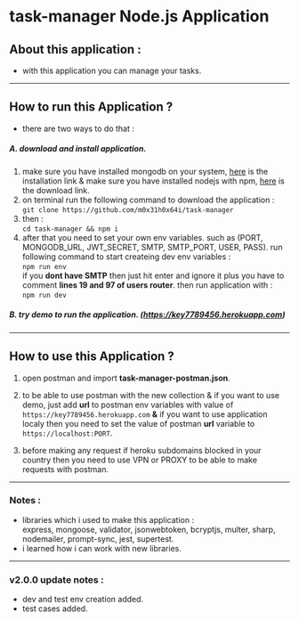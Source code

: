 # task-manager Node.js Application
## About this application :
- with this application you can manage your tasks.

------------

## How to run this Application ?
- there are two ways to do that :

##### A. download and install application.
1. make sure you have installed mongodb on your system, [here](https://www.mongodb.com/docs/manual/administration/install-community/ "Here") is the installation link & make sure you have installed nodejs with npm, [here](https://nodejs.org/en/download/ "here") is the download link.
2. on terminal run the following command to download the application :<br>
`git clone https://github.com/m0x31h0x64i/task-manager`
3. then : <br>
`cd task-manager && npm i`
4. after that you need to set your own env variables. such as (PORT, MONGODB_URL, JWT_SECRET, SMTP, SMTP_PORT, USER, PASS). run following command to start createing dev env variables :<br>
`npm run env`<br>
if you **dont have SMTP** then just hit enter and ignore it plus you have to comment **lines 19 and 97 of users router**. then run application with :<br>
`npm run dev`
##### B. try demo to run the application. (https://key7789456.herokuapp.com)

------------


## How to use this Application ?
1. open postman and import **task-manager-postman.json**.
2. to be able to use postman with the new collection & if you want to use demo, just add **url** to postman env variables with value of `https://key7789456.herokuapp.com`  **&** if you want to use application localy then you need to set the value of postman **url** variable to `https://localhost:PORT`.

3. before making any request if heroku subdomains blocked in your country then you need to use VPN or PROXY to be able to make requests with postman.

------------

### Notes :
- libraries which i used to make this application :<br>
express, mongoose, validator, jsonwebtoken, bcryptjs, multer, sharp, nodemailer, prompt-sync, jest, supertest.
- i learned how i can work with new libraries.


------------

### v2.0.0 update notes :
- dev and test env creation added.
- test cases added.

